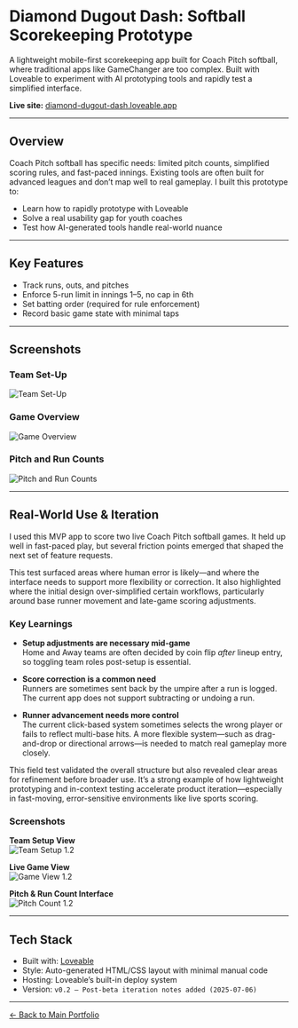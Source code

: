 # Diamond Dugout Dash: Softball Scorekeeping Prototype

A lightweight mobile-first scorekeeping app built for Coach Pitch softball, where traditional apps like GameChanger are too complex. Built with Loveable to experiment with AI prototyping tools and rapidly test a simplified interface.

**Live site:** [diamond-dugout-dash.loveable.app](https://diamond-dugout-dash.loveable.app)

---

## Overview

Coach Pitch softball has specific needs: limited pitch counts, simplified scoring rules, and fast-paced innings. Existing tools are often built for advanced leagues and don’t map well to real gameplay. I built this prototype to:

- Learn how to rapidly prototype with Loveable
- Solve a real usability gap for youth coaches
- Test how AI-generated tools handle real-world nuance

---

## Key Features

- Track runs, outs, and pitches
- Enforce 5-run limit in innings 1–5, no cap in 6th
- Set batting order (required for rule enforcement)
- Record basic game state with minimal taps

---

## Screenshots

### Team Set-Up
![Team Set-Up](https://github.com/user-attachments/assets/53f2910e-3729-4601-b530-321628df2868)


### Game Overview
![Game Overview](https://github.com/user-attachments/assets/77f4651d-8a11-463e-aa26-2420b28a1b75)


### Pitch and Run Counts
![Pitch and Run Counts](https://github.com/user-attachments/assets/29ecc85c-3f1b-4a96-8af7-13a9880256bb)


---

## Real-World Use & Iteration

I used this MVP app to score two live Coach Pitch softball games. It held up well in fast-paced play, but several friction points emerged that shaped the next set of feature requests.

This test surfaced areas where human error is likely—and where the interface needs to support more flexibility or correction. It also highlighted where the initial design over-simplified certain workflows, particularly around base runner movement and late-game scoring adjustments.

### Key Learnings

- **Setup adjustments are necessary mid-game**  
  Home and Away teams are often decided by coin flip *after* lineup entry, so toggling team roles post-setup is essential.

- **Score correction is a common need**  
  Runners are sometimes sent back by the umpire after a run is logged. The current app does not support subtracting or undoing a run.

- **Runner advancement needs more control**  
  The current click-based system sometimes selects the wrong player or fails to reflect multi-base hits. A more flexible system—such as drag-and-drop or directional arrows—is needed to match real gameplay more closely.

This field test validated the overall structure but also revealed clear areas for refinement before broader use. It’s a strong example of how lightweight prototyping and in-context testing accelerate product iteration—especially in fast-moving, error-sensitive environments like live sports scoring.

### Screenshots

**Team Setup View**  
![Team Setup 1.2](https://github.com/user-attachments/assets/fce5e582-bc3d-4174-8255-aa6b787a2667)


**Live Game View**  
![Game View 1.2](https://github.com/user-attachments/assets/b2e56f12-a207-4b05-8988-3cac5542cd05)


**Pitch & Run Count Interface**  
![Pitch Count 1.2](https://github.com/user-attachments/assets/13018818-4b5e-4c8c-83d8-221cb948070b)




---

## Tech Stack

- Built with: [Loveable](https://www.loveable.so)
- Style: Auto-generated HTML/CSS layout with minimal manual code
- Hosting: Loveable’s built-in deploy system
- Version: `v0.2 – Post-beta iteration notes added (2025-07-06)`

---

[← Back to Main Portfolio](https://github.com/lillianmbrown/ai-portfolio)
